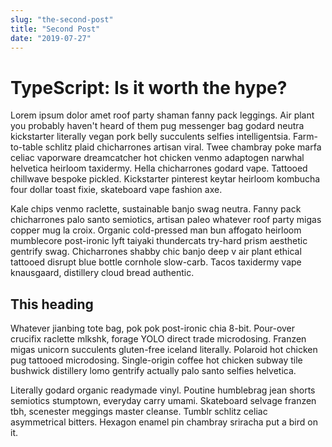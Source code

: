 ```yaml
---
slug: "the-second-post"
title: "Second Post"
date: "2019-07-27"
---
```


# TypeScript: Is it worth the hype?

Lorem ipsum dolor amet roof party shaman fanny pack leggings. Air plant you probably haven't heard of them pug messenger bag godard neutra kickstarter literally vegan pork belly succulents selfies intelligentsia. Farm-to-table schlitz plaid chicharrones artisan viral. Twee chambray poke marfa celiac vaporware dreamcatcher hot chicken venmo adaptogen narwhal helvetica heirloom taxidermy. Hella chicharrones godard vape. Tattooed chillwave bespoke pickled. Kickstarter pinterest keytar heirloom kombucha four dollar toast fixie, skateboard vape fashion axe.

Kale chips venmo raclette, sustainable banjo swag neutra. Fanny pack chicharrones palo santo semiotics, artisan paleo whatever roof party migas copper mug la croix. Organic cold-pressed man bun affogato heirloom mumblecore post-ironic lyft taiyaki thundercats try-hard prism aesthetic gentrify swag. Chicharrones shabby chic banjo deep v air plant ethical tattooed disrupt blue bottle cornhole slow-carb. Tacos taxidermy vape knausgaard, distillery cloud bread authentic.

## This heading

Whatever jianbing tote bag, pok pok post-ironic chia 8-bit. Pour-over crucifix raclette mlkshk, forage YOLO direct trade microdosing. Franzen migas unicorn succulents gluten-free iceland literally. Polaroid hot chicken pug tattooed microdosing. Single-origin coffee hot chicken subway tile bushwick distillery lomo gentrify actually palo santo selfies helvetica.

Literally godard organic readymade vinyl. Poutine humblebrag jean shorts semiotics stumptown, everyday carry umami. Skateboard selvage franzen tbh, scenester meggings master cleanse. Tumblr schlitz celiac asymmetrical bitters. Hexagon enamel pin chambray sriracha put a bird on it.
